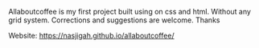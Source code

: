 Allaboutcoffee is my first project built using on css and html. Without any grid system. Corrections and suggestions are welcome. Thanks



Website: https://nasjigah.github.io/allaboutcoffee/

